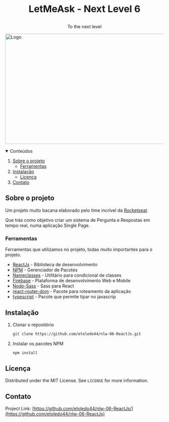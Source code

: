 <br />
<p align="center">
  <h3 align="center" style="font-size:30px; font-weight:bold">LetMeAsk - Next Level 6</h3>
  <p align="center">
    To the next level
    <br />
  </p>
  <a href="#">
    <img src="https://i2.paste.pics/a7d9e6120ac7a175d0e42230d66ba3b0.png" alt="Logo" width="1000" height="350">
  </a>
</p>

<details open="open">
  <summary>Conteúdos</summary>
  <ol>
    <li>
      <a href="#sobre-o-projeto">Sobre o projeto</a>
      <ul>
        <li><a href="#ferramentas">Ferramentas</a></li>
      </ul>
    </li>
    <li>
      <a href="#instalação">Instalação</a>
      <ul>
        <li><a href="#licença">Licença</a></li>
      </ul>
    </li>
    <li>
        <a href="#contato">Contato</a>
    </li>
  </ol>
</details>


## Sobre o projeto

Um projeto muito bacana elaborado pelo time incrível da [Rocketseat](https://rocketseat.com.br/).

Que trás como objetivo criar um sistema de Pergunta e Respostas em tempo real, numa aplicação Single Page.

### Ferramentas

Ferramentas que utilizamos no projeto, todas muito importantes para o projeto.

* [ReactJs](https://reactjs.org/) - Biblioteca de desenvolvimento
* [NPM](https://www.npmjs.com/) - Gerenciador de Pacotes
* [Nameclasses](https://www.npmjs.com/package/classnames) - Utilitário para condicional de classes
* [Firebase](https://firebase.google.com/) - Plataforma de desenvolvimento Web e Mobile
* [Node-Sass](https://www.npmjs.com/package/node-sass) - Sass para React
* [react-router-dom](https://reactrouter.com/web/guides/quick-start) - Pacote para roteamento da aplicação
* [typescript](https://www.typescriptlang.org/) - Pacote que permite tipar no javascrip

## Instalação

1. Clonar o repositório
   ```sh
   git clone https://github.com/etoledo44/nlw-06-ReactJs.git
   ```
2. Instalar os pacotes NPM 
   ```sh
   npm install
   ```
## Licença

Distributed under the MIT License. See `LICENSE` for more information.

## Contato

Project Link: [https://github.com/etoledo44/nlw-06-ReactJs/](https://github.com/etoledo44/nlw-06-ReactJs)


